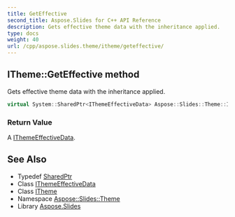```yaml
---
title: GetEffective
second_title: Aspose.Slides for C++ API Reference
description: Gets effective theme data with the inheritance applied.
type: docs
weight: 40
url: /cpp/aspose.slides.theme/itheme/geteffective/
---
```

## ITheme::GetEffective method


Gets effective theme data with the inheritance applied.

```cpp
virtual System::SharedPtr<IThemeEffectiveData> Aspose::Slides::Theme::ITheme::GetEffective()=0
```


### Return Value

A [IThemeEffectiveData](../../ithemeeffectivedata/).

## See Also

* Typedef [SharedPtr](../../../system/sharedptr/)
* Class [IThemeEffectiveData](../../ithemeeffectivedata/)
* Class [ITheme](../)
* Namespace [Aspose::Slides::Theme](../../)
* Library [Aspose.Slides](../../../)
